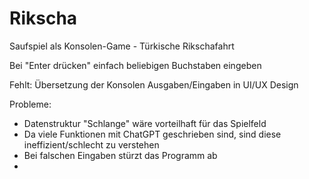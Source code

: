 # Rikscha
Saufspiel als Konsolen-Game - Türkische Rikschafahrt 

Bei "Enter drücken" einfach beliebigen Buchstaben eingeben

Fehlt:
Übersetzung der Konsolen Ausgaben/Eingaben in UI/UX Design

Probleme: 
- Datenstruktur "Schlange" wäre vorteilhaft für das Spielfeld 
- Da viele Funktionen mit ChatGPT geschrieben sind, sind diese ineffizient/schlecht zu verstehen 
- Bei falschen Eingaben stürzt das Programm ab
- 

